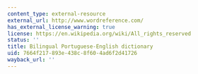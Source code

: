 ```yaml
---
content_type: external-resource
external_url: http://www.wordreference.com/
has_external_license_warning: true
license: https://en.wikipedia.org/wiki/All_rights_reserved
status: ''
title: Bilingual Portuguese-English dictionary
uid: 7664f217-893e-438c-8f60-4ad6f2d41726
wayback_url: ''
---
```

